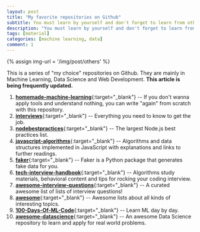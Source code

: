 ```yaml
---
layout: post
title: "My favorite repositories on Github"
subtitle: You must learn by yourself and don't forget to learn from others!
description: "You must learn by yourself and don't forget to learn from others!"
tags: [material]
categories: [machine learning, data]
comment: 1
---
```


{% assign img-url = '/img/post/others' %}

This is a series of "my choice" repositories on Github. They are mainly in Machine Learning, Data Science and Web Development. **This article is being frequently updated.**

1. [**homemade-machine-learning**](https://github.com/trekhleb/homemade-machine-learning){:target="_blank"} -- If you don't wanna apply tools and understand nothing, you can write "again" from scratch with this repository.
2. [**interviews**](https://github.com/kdn251/interviews){:target="_blank"} -- Everything you need to know to get the job.
3. [**nodebestpractices**](https://github.com/i0natan/nodebestpractices){:target="_blank"} -- The largest Node.js best practices list.
4. [**javascript-algorithms**](https://github.com/trekhleb/javascript-algorithms){:target="_blank"} -- Algorithms and data structures implemented in JavaScript with explanations and links to further readings.
5. [**faker**](https://github.com/joke2k/faker){:target="_blank"} -- Faker is a Python package that generates fake data for you.
6. [**tech-interview-handbook**](https://github.com/yangshun/tech-interview-handbook){:target="_blank"} -- Algorithms study materials, behavioral content and tips for rocking your coding interview.
7. [**awesome-interview-questions**](https://github.com/MaximAbramchuck/awesome-interview-questions){:target="_blank"} -- A curated awesome list of lists of interview questions!
8. [**awesome**](https://github.com/sindresorhus/awesome){:target="_blank"} -- Awesome lists about all kinds of interesting topics.
9. [**100-Days-Of-ML-Code**](https://github.com/Avik-Jain/100-Days-Of-ML-Code){:target="_blank"} -- Learn ML day by day.
10. [**awesome-datascience**](https://github.com/bulutyazilim/awesome-datascience){:target="_blank"} -- An awesome Data Science repository to learn and apply for real world problems.
